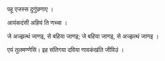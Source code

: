 पहू एजस्स दुगुंछणाए । 

आयंकदंसी अहियं ति णच्चा । 

जे अज्झत्थं जाणइ, से बहिया जाणइ; जे बहिया जाणइ, से अज्झत्थं जाणइ । 

एयं तुलमण्णेसिं। इह संतिगया दविया णावकंखंति जीविउं ।
